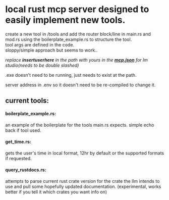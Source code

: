 # local rust mcp server designed to easily implement new tools.

create a new tool in /tools and add the router block/line in main.rs and mod.rs  using the boilerplate_example.rs to structure the tool.<br/>
tool args are defined in the code.<br/>
sloppy/simple approach but seems to work..<br/>

*replace **insertuserhere** in the path with yours in the [**mcp.json**](https://github.com/Roxxust/mcp/blob/main/mcp.json%20for%20lm%20studio) for lm studio(needs to be double slashed)* <br/>

.exe doesn't need to be running, just needs to exist at the path.<br/>

server address in .env so it doesn't need to be re-compiled to change it.<br/>

## current tools:
#### **boilerplate_example.rs**:
 an example of the boilerplate for the tools main.rs expects. simple echo back if tool used.<br/>
#### **get_time.rs**:
 gets the user's time in local format, 12hr by default or the supported formats if requested.<br/>
#### **query_rustdocs.rs**:
 attempts to parse current rust crate version for the crate the llm intends to use and pull some hopefully updated documentation. (experimental, works better if you tell it which crates you want info on)<br/>

